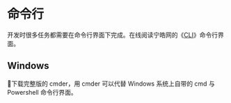 # 命令行

开发时很多任务都需要在命令行界面下完成。在线阅读宁皓网的《[CLI](https://cli.ninghao.net/)》命令行界面。

## Windows

下载完整版的 cmder，用 cmder 可以代替 Windows 系统上自带的 cmd 与 Powershell 命令行界面。

